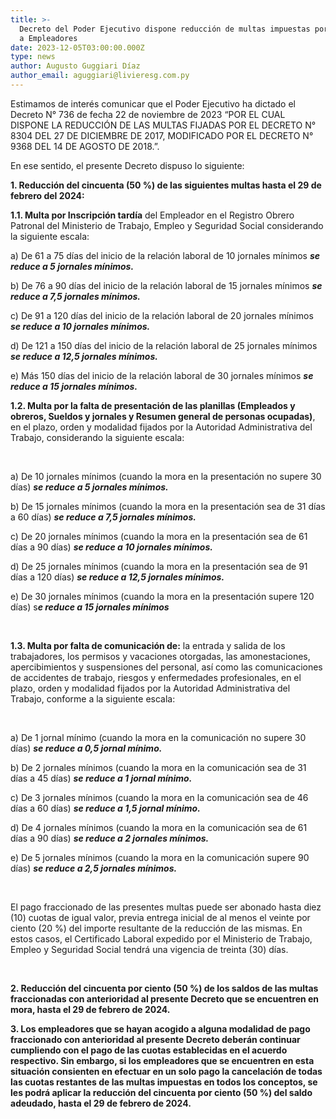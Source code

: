 ```yaml
---
title: >-
  Decreto del Poder Ejecutivo dispone reducción de multas impuestas por el MTESS
  a Empleadores
date: 2023-12-05T03:00:00.000Z
type: news
author: Augusto Guggiari Díaz
author_email: aguggiari@livieresg.com.py
---
```


Estimamos de interés comunicar que el Poder Ejecutivo ha dictado el Decreto N° 736 de fecha 22 de noviembre de 2023 “POR EL CUAL DISPONE LA REDUCCIÓN DE LAS MULTAS FIJADAS POR EL DECRETO N° 8304 DEL 27 DE DICIEMBRE DE 2017, MODIFICADO POR EL DECRETO N° 9368 DEL 14 DE AGOSTO DE 2018.”.

En ese sentido, el presente Decreto dispuso lo siguiente:

**1. Reducción del cincuenta (50 %) de las siguientes multas hasta el 29 de febrero del 2024:**

**1.1. Multa por Inscripción tardía** del Empleador en el Registro Obrero Patronal del Ministerio de Trabajo, Empleo y Seguridad Social considerando la siguiente escala:

a) De 61 a 75 días del inicio de la relación laboral de 10 jornales mínimos ***se reduce a 5 jornales mínimos.***

b) De 76 a 90 días del inicio de la relación laboral de 15 jornales mínimos ***se reduce a 7,5 jornales mínimos.***

c) De 91 a 120 días del inicio de la relación laboral de 20 jornales mínimos ***se reduce a 10 jornales mínimos.***

d) De 121 a 150 días del inicio de la relación laboral de 25 jornales mínimos ***se reduce a 12,5 jornales mínimos.***

e) Más 150 días del inicio de la relación laboral de 30 jornales mínimos ***se reduce a 15 jornales mínimos.***

**1.2. Multa por la falta de presentación de las planillas (Empleados y obreros, Sueldos y jornales y Resumen general de personas ocupadas)**, en el plazo, orden y modalidad fijados por la Autoridad Administrativa del Trabajo, considerando la siguiente escala:

 

a) De 10 jornales mínimos (cuando la mora en la presentación no supere 30 días) ***se reduce a 5 jornales mínimos.***

b) De 15 jornales mínimos (cuando la mora en la presentación sea de 31 días a 60 días) ***se reduce a 7,5 jornales mínimos.***

c) De 20 jornales mínimos (cuando la mora en la presentación sea de 61 días a 90 días) ***se reduce a 10 jornales mínimos.***

d) De 25 jornales mínimos (cuando la mora en la presentación sea de 91 días a 120 días) ***se reduce a 12,5 jornales
mínimos.***

e) De 30 jornales mínimos (cuando la mora en la presentación supere 120 días) s***e reduce a 15 jornales mínimos***

 

**1.3. Multa por falta de comunicación de:** la entrada y salida de los trabajadores, los permisos y vacaciones otorgadas, las amonestaciones, apercibimientos y suspensiones del personal, así como las comunicaciones de accidentes de trabajo, riesgos y enfermedades profesionales, en el plazo, orden y modalidad fijados por la Autoridad Administrativa del Trabajo, conforme a la siguiente escala:

 

a) De 1 jornal mínimo (cuando la mora en la comunicación no supere 30 días) ***se reduce a 0,5 jornal mínimo.***

b) De 2 jornales mínimos (cuando la mora en la comunicación sea de 31 días a 45 días) ***se reduce a 1 jornal mínimo.***

c) De 3 jornales mínimos (cuando la mora en la comunicación sea de 46 días a 60 días) ***se reduce a 1,5 jornal mínimo.***

d) De 4 jornales mínimos (cuando la mora en la comunicación sea de 61 días a 90 días) ***se reduce a 2 jornales mínimos.***

e) De 5 jornales mínimos (cuando la mora en la comunicación supere 90 días) ***se reduce a 2,5 jornales mínimos.***

 

El pago fraccionado de las presentes multas puede ser abonado hasta diez (10) cuotas de igual valor, previa entrega inicial de al menos el veinte por ciento (20 %) del importe resultante de la reducción de las mismas. En estos casos, el Certificado Laboral expedido por el Ministerio de Trabajo, Empleo y Seguridad Social tendrá una vigencia de treinta (30) días.

               

**2. Reducción del cincuenta por ciento (50 %) de los saldos de las multas fraccionadas con anterioridad al  presente Decreto que se encuentren en mora, hasta el 29 de febrero de 2024.**

**3. Los empleadores que se hayan acogido a alguna modalidad de pago fraccionado con anterioridad al presente Decreto deberán continuar cumpliendo con el pago de las cuotas establecidas en el acuerdo respectivo. Sin embargo, si los empleadores que se encuentren en esta situación consienten en efectuar en un solo pago la cancelación de todas las cuotas restantes de las multas impuestas en todos los conceptos, se les podrá aplicar la reducción del cincuenta por ciento (50 %) del saldo adeudado, hasta el 29 de febrero de 2024.**
